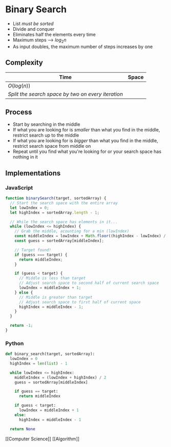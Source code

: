 # Binary Search

- List _must be sorted_
- Divide and conquer
- Eliminates half the elements every time
- Maximum steps --> $log_2 n$
- As input doubles, the maximum number of steps increases by one

## Complexity

| Time                                               | Space |
| -------------------------------------------------- | ----- |
| $O(log(n))$                                        |       |
| _Split the search space by two on every iteration_ |       |

## Process

- Start by searching in the middle
- If what you are looking for is _smaller_ than what you find in the middle, restrict search up to the middle
- If what you are looking for is _bigger_ than what you find in the middle, restrict search space from middle on
- Repeat until you find what you're looking for or your search space has nothing in it

## Implementations

### JavaScript

```javascript
function binarySearch(target, sortedArray) {
  // Start the search space with the entire array
  let lowIndex = 0;
  let highIndex = sortedArray.length - 1;

  // While the search space has elements in it...
  while (lowIndex <= highIndex) {
    // Grab the middle, acounting for a min (lowIndex)
    const middleIndex = lowIndex + Math.floor((highIndex - lowIndex) / 2);
    const guess = sortedArray[middleIndex];

    // Target found!
    if (guess === target) {
      return middleIndex;
    }

    if (guess < target) {
      // Middle is less than target
      // Adjust search space to second half of current search space
      lowIndex = middleIndex + 1;
    } else {
      // Middle is greater than target
      // Adjust search space to first half of current space
      highIndex = middleIndex - 1;
    }
  }

  return -1;
}
```

### Python

```python
def binary_search(target, sortedArray):
  lowIndex = 0
  highIndex = len(list) - 1

  while lowIndex <= highIndex:
    middleIndex = (lowIndex + highIndex) / 2
    guess = sortedArray[middleIndex]

    if guess == target:
      return middleIndex

    if guess < target:
      lowIndex = middleIndex + 1
    else:
      highIndex = middleIndex - 1

  return None
```

[[Computer Science]] [[Algorithm]]

